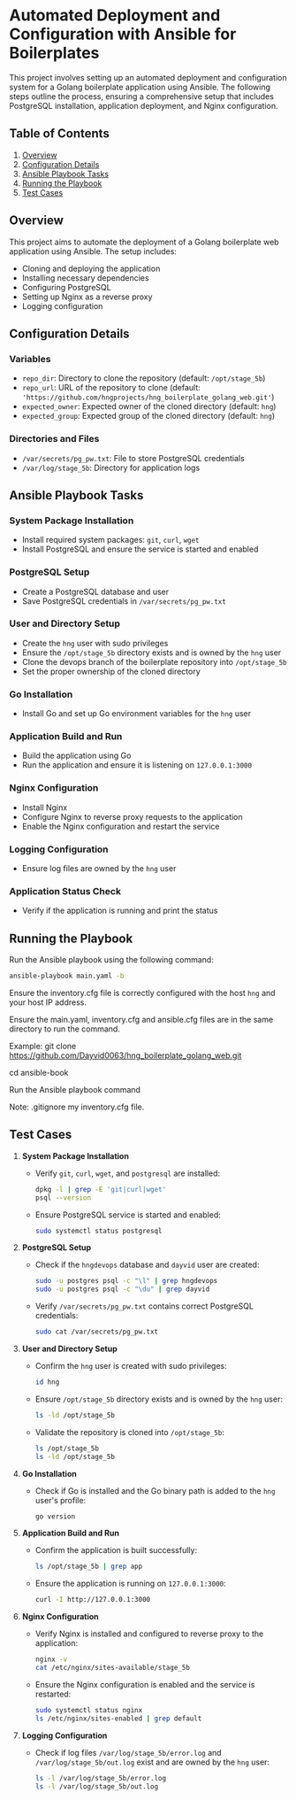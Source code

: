 # Automated Deployment and Configuration with Ansible for Boilerplates

This project involves setting up an automated deployment and configuration system for a Golang boilerplate application using Ansible. The following steps outline the process, ensuring a comprehensive setup that includes PostgreSQL installation, application deployment, and Nginx configuration.

## Table of Contents

1. [Overview](#overview)
2. [Configuration Details](#configuration-details)
3. [Ansible Playbook Tasks](#ansible-playbook-tasks)
4. [Running the Playbook](#running-the-playbook)
5. [Test Cases](#test-cases)

## Overview

This project aims to automate the deployment of a Golang boilerplate web application using Ansible. The setup includes:
- Cloning and deploying the application
- Installing necessary dependencies
- Configuring PostgreSQL
- Setting up Nginx as a reverse proxy
- Logging configuration


## Configuration Details

### Variables

- `repo_dir`: Directory to clone the repository (default: `/opt/stage_5b`)
- `repo_url`: URL of the repository to clone (default: `'https://github.com/hngprojects/hng_boilerplate_golang_web.git'`)
- `expected_owner`: Expected owner of the cloned directory (default: `hng`)
- `expected_group`: Expected group of the cloned directory (default: `hng`)

### Directories and Files

- `/var/secrets/pg_pw.txt`: File to store PostgreSQL credentials
- `/var/log/stage_5b`: Directory for application logs

## Ansible Playbook Tasks

### System Package Installation
- Install required system packages: `git`, `curl`, `wget`
- Install PostgreSQL and ensure the service is started and enabled

### PostgreSQL Setup
- Create a PostgreSQL database and user
- Save PostgreSQL credentials in `/var/secrets/pg_pw.txt`

### User and Directory Setup
- Create the `hng` user with sudo privileges
- Ensure the `/opt/stage_5b` directory exists and is owned by the `hng` user
- Clone the devops branch of the boilerplate repository into `/opt/stage_5b`
- Set the proper ownership of the cloned directory

### Go Installation
- Install Go and set up Go environment variables for the `hng` user

### Application Build and Run
- Build the application using Go
- Run the application and ensure it is listening on `127.0.0.1:3000`

### Nginx Configuration
- Install Nginx
- Configure Nginx to reverse proxy requests to the application
- Enable the Nginx configuration and restart the service

### Logging Configuration
- Ensure log files are owned by the `hng` user

### Application Status Check
- Verify if the application is running and print the status

## Running the Playbook

Run the Ansible playbook using the following command:

```sh
ansible-playbook main.yaml -b
```

Ensure the inventory.cfg file is correctly configured with the host `hng` and your host IP address.

Ensure the main.yaml, inventory.cfg and ansible.cfg files are in the same directory to run the command.

Example:
git clone https://github.com/Dayvid0063/hng_boilerplate_golang_web.git

cd ansible-book

Run the Ansible playbook command

Note: .gitignore my inventory.cfg file.

## Test Cases

1. **System Package Installation**
   - Verify `git`, `curl`, `wget`, and `postgresql` are installed:
     ```sh
     dpkg -l | grep -E 'git|curl|wget'
     psql --version
     ```
   - Ensure PostgreSQL service is started and enabled:
     ```sh
     sudo systemctl status postgresql
     ```

2. **PostgreSQL Setup**
   - Check if the `hngdevops` database and `dayvid` user are created:
     ```sh
     sudo -u postgres psql -c "\l" | grep hngdevops
     sudo -u postgres psql -c "\du" | grep dayvid
     ```
   - Verify `/var/secrets/pg_pw.txt` contains correct PostgreSQL credentials:
     ```sh
     sudo cat /var/secrets/pg_pw.txt
     ```

3. **User and Directory Setup**
   - Confirm the `hng` user is created with sudo privileges:
     ```sh
     id hng
     ```
   - Ensure `/opt/stage_5b` directory exists and is owned by the `hng` user:
     ```sh
     ls -ld /opt/stage_5b
     ```
   - Validate the repository is cloned into `/opt/stage_5b`:
     ```sh
     ls /opt/stage_5b
     ls -ld /opt/stage_5b
     ```

4. **Go Installation**
   - Check if Go is installed and the Go binary path is added to the `hng` user's profile:
     ```sh
     go version
     ```

5. **Application Build and Run**
   - Confirm the application is built successfully:
     ```sh
     ls /opt/stage_5b | grep app
     ```
   - Ensure the application is running on `127.0.0.1:3000`:
     ```sh
     curl -I http://127.0.0.1:3000
     ```

6. **Nginx Configuration**
   - Verify Nginx is installed and configured to reverse proxy to the application:
     ```sh
     nginx -v
     cat /etc/nginx/sites-available/stage_5b
     ```
   - Ensure the Nginx configuration is enabled and the service is restarted:
     ```sh
     sudo systemctl status nginx
     ls /etc/nginx/sites-enabled | grep default
     ```

7. **Logging Configuration**
   - Check if log files `/var/log/stage_5b/error.log` and `/var/log/stage_5b/out.log` exist and are owned by the `hng` user:
     ```sh
     ls -l /var/log/stage_5b/error.log
     ls -l /var/log/stage_5b/out.log
     ```
